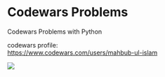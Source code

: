# Codewars Problems
 Codewars Problems with Python

codewars profile:</br>
https://www.codewars.com/users/mahbub-ul-islam


 <img src="https://www.codewars.com/users/mahbub-ul-islam/badges/large"> 